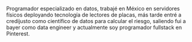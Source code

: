 Programador especializado en datos, trabajé en México en servidores físicos deployando tecnología de lectores de placas, más tarde entré a credijusto como científico de datos para calcular el riesgo, saliendo fui a bayer como data engineer y actualmente soy programador fullstack en Pinterest.
